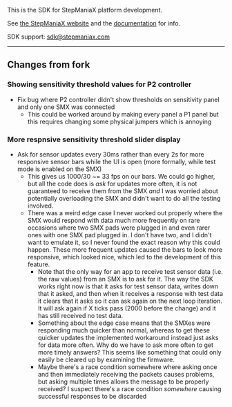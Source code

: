 This is the SDK for StepManiaX platform development.

See [the StepManiaX website](https://stepmaniax.com) and the [documentation](https://steprevolution.github.io/stepmaniax-sdk/)
for info.

SDK support: [sdk@stepmaniax.com](mailto:sdk@stepmaniax.com)

---

## Changes from fork

### Showing sensitivity threshold values for P2 controller
- Fix bug where P2 controller didn't show thresholds on sensitivity panel and only one SMX was connected
  - This could be worked around by making every panel a P1 panel but this requires changing some physical jumpers which is annoying

### More respnsive sensitivity threshold slider display
- Ask for sensor updates every 30ms rather than every 2s for more responsive sensor bars while the UI is open (more formally, while test mode is enabled on the SMX)
  - This gives us 1000/30 ~= 33 fps on our bars. We could go higher, but all the code does is *ask* for updates more often, it is not guaranteed to receive them from the SMX *and* I was worried about potentially overloading the SMX and didn't want to do all the testing involved.
  - There was a weird edge case I never worked out properly where the SMX would respond with data much more frequently on rare occasions where two SMX pads were plugged in and even rarer ones with one SMX pad plugged in. I don't have two, and I didn't want to emulate it, so I never found the exact reason why this could happen. These more frequent updates caused the bars to look more responsive, which looked nice, which led to the development of this feature.
    - Note that the only way for an app to receive test sensor data (i.e. the raw values) from an SMX is to ask for it. The way the SDK works right now is that it asks for test sensor data, writes down that it asked, and then when it receives a response with test data it clears that it asks so it can ask again on the next loop iteration. It will ask again if X ticks pass (2000 before the change) and it has still received no test data.
    - Something about the edge case means that the SMXes were responding much quicker than normal, whereas to get these quicker updates the implemented workaround instead just asks for data more often. Why do we have to ask more often to get more timely answers? This seems like something that could only easily be cleared up by examining the firmware.
    - Maybe there's a race condition somewhere where asking once and then immediately receiving the packets causes problems, but asking multiple times allows the message to be properly received? I suspect there's a race condition *somewhere* causing successful responses to be discarded
